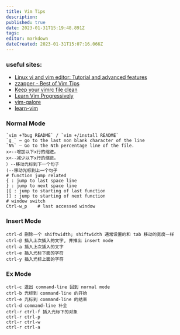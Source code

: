 ```yaml
---
title: Vim Tips
description: 
published: true
date: 2023-01-31T15:19:48.891Z
tags: 
editor: markdown
dateCreated: 2023-01-31T15:07:16.066Z
---
```


### useful sites:
- [Linux vi and vim editor: Tutorial and advanced features](http://www.yolinux.com/TUTORIALS/LinuxTutorialAdvanced_vi.html)
- [zzapper - Best of Vim Tips](http://www.rayninfo.co.uk/vimtips.html)
- [Keep your vimrc file clean](http://vim.wikia.com/wiki/Keep_your_vimrc_file_clean)
- [Learn Vim Progressively](http://yannesposito.com/Scratch/en/blog/Learn-Vim-Progressively/)
- [vim-galore](https://github.com/mhinz/vim-galore)
- [learn-vim](https://github.com/dofy/learn-vim/)


### Normal Mode
```
`vim +?bug README` / `vim +/install README`
`g_` – go to the last non blank character of the line
`N%` – Go to the Nth percentage line of the file.
x>--增加以下x行的缩进。
x<--减少以下x行的缩进。
）--移动光标到下一个句子
(--移动光标到上一个句子
# function jump related
{ : jump to last space line
} : jump to next space line
[[ : jump to starting of last function
]] : jump to starting of next function
# window switch
Ctrl-w_p    # last accessed window
```

### Insert Mode
```
ctrl-d 删除一个 shiftwidth; shiftwidth 通常设置的和 tab 移动的宽度一样
ctrl-@ 插入上次插入的文字, 并推出 insert mode
ctrl-a 插入上次插入的文字
ctrl-e 插入光标下面的字符
ctrl-y 插入光标上面的字符
```

### Ex Mode
```
ctrl-c 退出 command-line 回到 normal mode
ctrl-b 光标到 command-line 的开始
ctrl-e 光标到 command-line 的结束
ctrl-d command-line 补全
ctrl-r ctrl-f 插入光标下的对象
ctrl-r ctrl-p
ctrl-r ctrl-w
ctrl-r ctrl-a
```